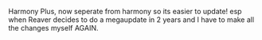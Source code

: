 Harmony Plus, now seperate from harmony so its easier to update! esp when Reaver decides to do a megaupdate in 2 years and I have to make all the changes myself AGAIN. 
